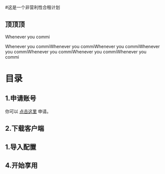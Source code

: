 #这是一个非营利性合租计划

## 顶顶顶 
Whenever you commi

Whenever you commiWhenever you commiWhenever you commiWhenever you commiWhenever you commiWhenever you commiWhenever you commi
# 目录
## 1.申请账号

你可以 [点击这里](t.cn/EaVpByR) 申请。

## 2.下载客户端



## 1.导入配置
## 4.开始享用
